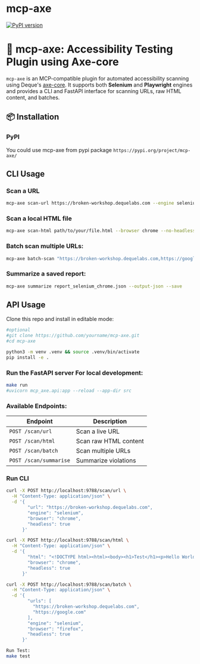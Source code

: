 # mcp-axe

[![PyPI version](https://img.shields.io/pypi/v/mcp-axe.svg)](https://pypi.org/project/mcp-axe/)

# 🧪 mcp-axe: Accessibility Testing Plugin using Axe-core

`mcp-axe` is an MCP-compatible plugin for automated accessibility scanning using Deque's [axe-core](https://github.com/dequelabs/axe-core). It supports 
both **Selenium** and **Playwright** engines and provides a CLI and FastAPI interface for scanning URLs, 
raw HTML content, and batches.


## 📦 Installation

### PyPI
You could use mcp-axe from pypi package
`https://pypi.org/project/mcp-axe/`

## CLI Usage

### Scan a URL
```bash
mcp-axe scan-url https://broken-workshop.dequelabs.com --engine selenium --no-headless --save --output-json --output-html
```

### Scan a local HTML file
```bash
mcp-axe scan-html path/to/your/file.html --browser chrome --no-headless --save --output-json --output-html
```

### Batch scan multiple URLs:
```bash
mcp-axe batch-scan "https://broken-workshop.dequelabs.com,https://google.com" --engine selenium --browser chrome --headless --save --output-json
```

### Summarize a saved report:
```bash
mcp-axe summarize report_selenium_chrome.json --output-json --save
```

## API Usage
Clone this repo and install in editable mode:

```bash
#optional
#git clone https://github.com/yourname/mcp-axe.git
#cd mcp-axe

python3 -m venv .venv && source .venv/bin/activate
pip install -e .
```

### Run the FastAPI server For local development:
```bash
make run
#uvicorn mcp_axe.api:app --reload --app-dir src
```

### Available Endpoints:

| Endpoint           | Description             |
|--------------------|--------------------------|
| `POST /scan/url`   | Scan a live URL          |
| `POST /scan/html`  | Scan raw HTML content    |
| `POST /scan/batch` | Scan multiple URLs       |
| `POST /scan/summarise` | Summarize violations |

### Run CLI
```bash
curl -X POST http://localhost:9788/scan/url \
  -H "Content-Type: application/json" \
  -d '{
        "url": "https://broken-workshop.dequelabs.com",
        "engine": "selenium",
        "browser": "chrome",
        "headless": true
      }'
```

```bash
curl -X POST http://localhost:9788/scan/html \
  -H "Content-Type: application/json" \
  -d '{
        "html": "<!DOCTYPE html><html><body><h1>Test</h1><p>Hello World</p></body></html>",
        "browser": "chrome",
        "headless": true
      }'
```


```bash 
curl -X POST http://localhost:9788/scan/batch \
  -H "Content-Type: application/json" \
  -d '{
        "urls": [
          "https://broken-workshop.dequelabs.com",
          "https://google.com"
        ],
        "engine": "selenium",
        "browser": "firefox",
        "headless": true
      }'
```
```bash
Run Test:
make test
```

